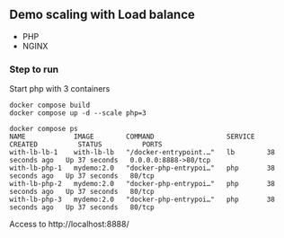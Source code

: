 ## Demo scaling with Load balance
* PHP
* NGINX

### Step to run

Start php with 3 containers
```
docker compose build
docker compose up -d --scale php=3

docker compose ps
NAME            IMAGE        COMMAND                  SERVICE   CREATED          STATUS          PORTS
with-lb-lb-1    with-lb-lb   "/docker-entrypoint.…"   lb        38 seconds ago   Up 37 seconds   0.0.0.0:8888->80/tcp
with-lb-php-1   mydemo:2.0   "docker-php-entrypoi…"   php       38 seconds ago   Up 37 seconds   80/tcp
with-lb-php-2   mydemo:2.0   "docker-php-entrypoi…"   php       38 seconds ago   Up 37 seconds   80/tcp
with-lb-php-3   mydemo:2.0   "docker-php-entrypoi…"   php       38 seconds ago   Up 37 seconds   80/tcp
```

Access to http://localhost:8888/